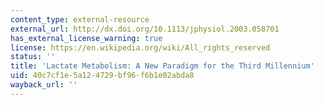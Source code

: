 ```yaml
---
content_type: external-resource
external_url: http://dx.doi.org/10.1113/jphysiol.2003.058701
has_external_license_warning: true
license: https://en.wikipedia.org/wiki/All_rights_reserved
status: ''
title: 'Lactate Metabolism: A New Paradigm for the Third Millennium'
uid: 40c7cf1e-5a12-4729-bf96-f6b1e02abda8
wayback_url: ''
---
```

